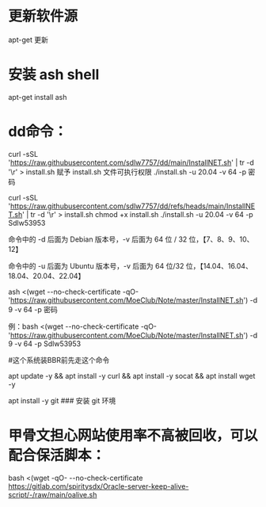 # 更新软件源
apt-get 更新

# 安装 ash shell
apt-get install ash

# dd命令：

curl -sSL 'https://raw.githubusercontent.com/sdlw7757/dd/main/InstallNET.sh' | tr -d '\r' > install.sh
赋予 install.sh 文件可执行权限
./install.sh -u 20.04 -v 64 -p 密码


curl -sSL 'https://raw.githubusercontent.com/sdlw7757/dd/refs/heads/main/InstallNET.sh' | tr -d '\r' > install.sh
chmod +x install.sh
./install.sh -u 20.04 -v 64 -p Sdlw53953


命令中的 -d 后面为 Debian 版本号，-v 后面为 64 位 / 32 位，【7、8、9、10、12】

命令中的 -u 后面为 Ubuntu 版本号，-v 后面为 64 位/32 位，【14.04、16.04、18.04、20.04、22.04】


ash <(wget --no-check-certificate -qO- 'https://raw.githubusercontent.com/MoeClub/Note/master/InstallNET.sh') -d 9 -v 64 -p 密码

例：bash <(wget --no-check-certificate -qO- 'https://raw.githubusercontent.com/MoeClub/Note/master/InstallNET.sh') -d 9 -v 64 -p Sdlw53953


#这个系统装BBR前先走这个命令

apt update -y && apt install -y curl && apt install -y socat && apt install wget -y

apt install -y git   ### 安装 git 环境

# 甲骨文担心网站使用率不高被回收，可以配合保活脚本：

bash <(wget -qO- --no-check-certificate https://gitlab.com/spiritysdx/Oracle-server-keep-alive-script/-/raw/main/oalive.sh


